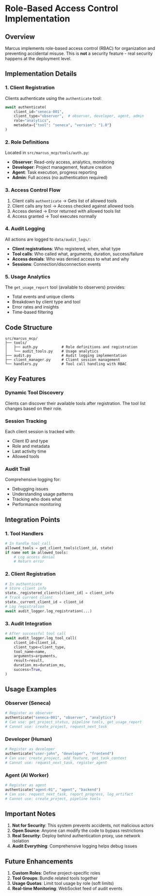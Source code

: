 # Role-Based Access Control Implementation

## Overview

Marcus implements role-based access control (RBAC) for organization and preventing accidental misuse. This is **not** a security feature - real security happens at the deployment level.

## Implementation Details

### 1. Client Registration

Clients authenticate using the `authenticate` tool:

```python
await authenticate(
    client_id="seneca-001",
    client_type="observer",  # observer, developer, agent, admin
    role="analytics",
    metadata={"tool": "seneca", "version": "1.0"}
)
```

### 2. Role Definitions

Located in `src/marcus_mcp/tools/auth.py`:

- **Observer**: Read-only access, analytics, monitoring
- **Developer**: Project management, feature creation
- **Agent**: Task execution, progress reporting
- **Admin**: Full access (no authentication required)

### 3. Access Control Flow

1. Client calls `authenticate` → Gets list of allowed tools
2. Client calls any tool → Access checked against allowed tools
3. Access denied → Error returned with allowed tools list
4. Access granted → Tool executes normally

### 4. Audit Logging

All actions are logged to `data/audit_logs/`:

- **Client registrations**: Who registered, when, what type
- **Tool calls**: Who called what, arguments, duration, success/failure
- **Access denials**: Who was denied access to what and why
- **Sessions**: Connection/disconnection events

### 5. Usage Analytics

The `get_usage_report` tool (available to observers) provides:

- Total events and unique clients
- Breakdown by client type and tool
- Error rates and insights
- Time-based filtering

## Code Structure

```
src/marcus_mcp/
├── tools/
│   ├── auth.py           # Role definitions and registration
│   └── audit_tools.py    # Usage analytics
├── audit.py              # Audit logging implementation
├── client_manager.py     # Client session management
└── handlers.py           # Tool call handling with RBAC
```

## Key Features

### Dynamic Tool Discovery

Clients can discover their available tools after registration. The tool list changes based on their role.

### Session Tracking

Each client session is tracked with:
- Client ID and type
- Role and metadata
- Last activity time
- Allowed tools

### Audit Trail

Comprehensive logging for:
- Debugging issues
- Understanding usage patterns
- Tracking who does what
- Performance monitoring

## Integration Points

### 1. Tool Handlers

```python
# In handle_tool_call
allowed_tools = get_client_tools(client_id, state)
if name not in allowed_tools:
    # Log access denial
    # Return error
```

### 2. Client Registration

```python
# In authenticate
# Store client info
state._registered_clients[client_id] = client_info
# Track current client
state._current_client_id = client_id
# Log registration
await audit_logger.log_registration(...)
```

### 3. Audit Integration

```python
# After successful tool call
await audit_logger.log_tool_call(
    client_id=client_id,
    client_type=client_type,
    tool_name=name,
    arguments=arguments,
    result=result,
    duration_ms=duration_ms,
    success=True,
)
```

## Usage Examples

### Observer (Seneca)
```python
# Register as observer
authenticate("seneca-001", "observer", "analytics")
# Can use: get_project_status, pipeline tools, get_usage_report
# Cannot use: create_project, request_next_task
```

### Developer (Human)
```python
# Register as developer
authenticate("user-john", "developer", "frontend")
# Can use: create_project, add_feature, get_task_context
# Cannot use: request_next_task, register_agent
```

### Agent (AI Worker)
```python
# Register as agent
authenticate("agent-01", "agent", "backend")
# Can use: request_next_task, report_progress, log_artifact
# Cannot use: create_project, pipeline tools
```

## Important Notes

1. **Not for Security**: This system prevents accidents, not malicious actors
2. **Open Source**: Anyone can modify the code to bypass restrictions
3. **Real Security**: Deploy behind authentication proxy, use network isolation
4. **Audit Everything**: Comprehensive logging helps debug issues

## Future Enhancements

1. **Custom Roles**: Define project-specific roles
2. **Tool Groups**: Bundle related tools together
3. **Usage Quotas**: Limit tool usage by role (soft limits)
4. **Real-time Monitoring**: WebSocket feed of audit events
